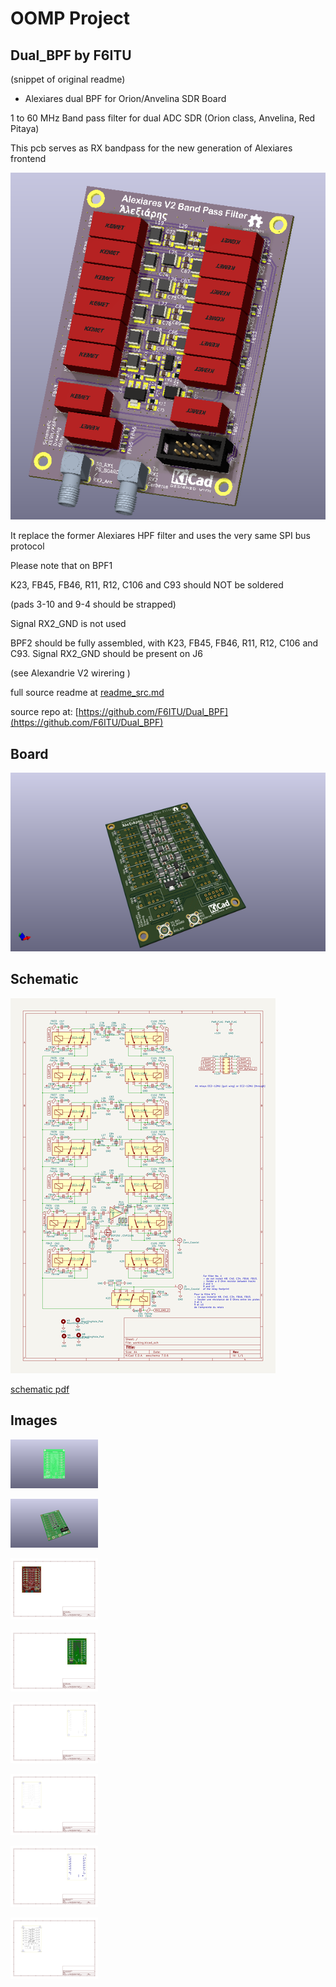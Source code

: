 # OOMP Project  
## Dual_BPF  by F6ITU  
  
(snippet of original readme)  
  
- Alexiares dual BPF for Orion/Anvelina SDR Board  
  
1 to 60 MHz Band pass filter for dual ADC SDR  (Orion class, Anvelina, Red Pitaya)  
  
This pcb serves as RX bandpass for the new generation of Alexiares frontend  
  
![Alex BPF V1](https://github.com/F6ITU/Dual_BPF/blob/main/Dual_BPF.png)  
  
It replace the former Alexiares HPF filter and uses the very same SPI bus protocol  
  
Please note that on BPF1    
  
K23, FB45, FB46, R11, R12, C106 and C93 should NOT be soldered  
  
 (pads 3-10 and 9-4 should be strapped)  
   
Signal RX2_GND is not used  
  
BPF2 should be fully assembled, with K23, FB45, FB46, R11, R12, C106 and C93. Signal RX2_GND should be present on J6  
  
(see Alexandrie V2 wirering )  
  
  
  
  
  full source readme at [readme_src.md](readme_src.md)  
  
source repo at: [https://github.com/F6ITU/Dual_BPF](https://github.com/F6ITU/Dual_BPF)  
## Board  
  
[![working_3d.png](working_3d_600.png)](working_3d.png)  
## Schematic  
  
[![working_schematic.png](working_schematic_600.png)](working_schematic.png)  
  
[schematic pdf](working_schematic.pdf)  
## Images  
  
[![working_3D_bottom.png](working_3D_bottom_140.png)](working_3D_bottom.png)  
  
[![working_3D_top.png](working_3D_top_140.png)](working_3D_top.png)  
  
[![working_assembly_page_01.png](working_assembly_page_01_140.png)](working_assembly_page_01.png)  
  
[![working_assembly_page_02.png](working_assembly_page_02_140.png)](working_assembly_page_02.png)  
  
[![working_assembly_page_03.png](working_assembly_page_03_140.png)](working_assembly_page_03.png)  
  
[![working_assembly_page_04.png](working_assembly_page_04_140.png)](working_assembly_page_04.png)  
  
[![working_assembly_page_05.png](working_assembly_page_05_140.png)](working_assembly_page_05.png)  
  
[![working_assembly_page_06.png](working_assembly_page_06_140.png)](working_assembly_page_06.png)  
